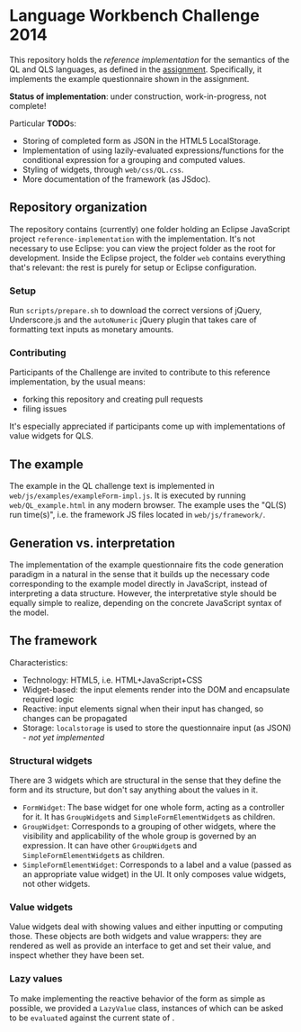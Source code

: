 Language Workbench Challenge 2014
=================================

This repository holds the _reference implementation_ for the semantics of the QL and QLS languages,
as defined in the [assignment](http://www.languageworkbenches.net/wp-content/uploads/2013/11/Call-for-Participation.pdf).
Specifically, it implements the example questionnaire shown in the assignment.

**Status of implementation**: under construction, work-in-progress, not complete!

Particular **TODO**s:

* Storing of completed form as JSON in the HTML5 LocalStorage.
* Implementation of using lazily-evaluated expressions/functions for the conditional expression for a grouping and computed values.
* Styling of widgets, through ```web/css/QL.css```.
* More documentation of the framework (as JSdoc).


## Repository organization

The repository contains (currently) one folder holding an Eclipse JavaScript project ```reference-implementation``` with the implementation.
It's not necessary to use Eclipse: you can view the project folder as the root for development.
Inside the Eclipse project, the folder ```web``` contains everything that's relevant: the rest is purely for setup or Eclipse configuration.

### Setup

Run ```scripts/prepare.sh``` to download the correct versions of jQuery, Underscore.js and the ```autoNumeric``` jQuery plugin
that takes care of formatting text inputs as monetary amounts.

### Contributing

Participants of the Challenge are invited to contribute to this reference implementation, by the usual means:

* forking this repository and creating pull requests
* filing issues

It's especially appreciated if participants come up with implementations of value widgets for QLS.


## The example

The example in the QL challenge text is implemented in ```web/js/examples/exampleForm-impl.js```.
It is executed by running ```web/QL_example.html``` in any modern browser.
The example uses the "QL(S) run time(s)", i.e. the framework JS files located in ```web/js/framework/```.


## Generation vs. interpretation

The implementation of the example questionnaire fits the code generation paradigm in a natural in the sense that it builds up the necessary code corresponding to the example model directly in JavaScript, instead of interpreting a data structure.
However, the interpretative style should be equally simple to realize, depending on the concrete JavaScript syntax of the model.


## The framework

Characteristics:

* Technology: HTML5, i.e. HTML+JavaScript+CSS
* Widget-based: the input elements render into the DOM and encapsulate required logic
* Reactive: input elements signal when their input has changed, so changes can be propagated
* Storage: ```localstorage``` is used to store the questionnaire input (as JSON) - *not yet implemented*

### Structural widgets

There are 3 widgets which are structural in the sense that they define the form and its structure,
but don't say anything about the values in it.

* ```FormWidget```: The base widget for one whole form, acting as a controller for it. It has ```GroupWidget```s and ```SimpleFormElementWidget```s as children.
* ```GroupWidget```: Corresponds to a grouping of other widgets, where the visibility and applicability of the whole group is governed by an expression. It can have other ```GroupWidget```s and ```SimpleFormElementWidget```s as children.
* ```SimpleFormElementWidget```: Corresponds to a label and a value (passed as an appropriate value widget) in the UI. It only composes value widgets, not other widgets.

### Value widgets

Value widgets deal with showing values and either inputting or computing those.
These objects are both widgets and value wrappers: they are rendered as well as provide an interface to get and set their value, and inspect whether they have been set.

### Lazy values

To make implementing the reactive behavior of the form as simple as possible, we provided a ```LazyValue``` class, instances of which can be asked to be ```evaluate```d against the current state of .

